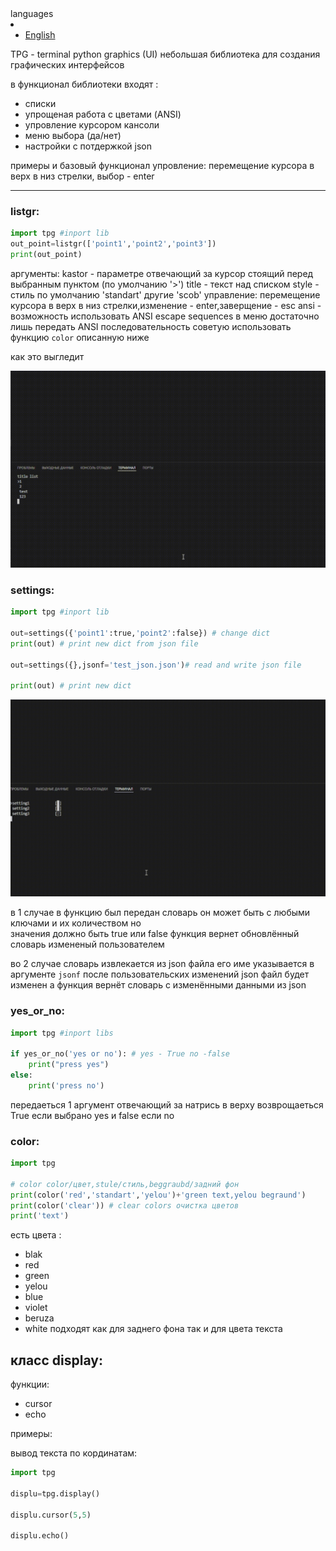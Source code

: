 
</details>
  <summary>languages</summary>
    <li>
      <ul>
      <li><a href="https://github.com/xHak2215/tpg/blob/main/doc/eng_README.md">English</a></li>
      </ul>
    </li>
</details>

TPG - terminal python graphics (UI)
небольшая библиотека для создания графических интерфейсов

в функционал библиотеки входят :

- списки
- упрощеная работа с цветами (ANSI)
- упровление курсором кансоли
- меню выбора (да/нет)
- настройки с потдержкой json

примеры и базовый функционал
упровление: перемещение курсора в верх в низ стрелки, выбор - enter

---

### listgr:

```python
import tpg #inport lib
out_point=listgr(['point1','point2','point3'])
print(out_point)
```

аргументы:
kastor - параметре отвечающий за курсор стоящий перед выбранным пунктом (по умолчанию '>')
title - текст над списком
style - стиль по умолчанию 'standart' другие 'scob'
управление: перемещение курсора в верх в низ стрелки,изменение - enter,заверщение - esc
ansi - возможность использовать ANSI escape sequences в меню достаточно лишь передать ANSI последовательность советую использовать функцию `color` описанную ниже

как это выгледит

![hippo](doc/list_test.gif)

### settings:

```python
import tpg #inport lib

out=settings({'point1':true,'point2':false}) # change dict
print(out) # print new dict from json file

out=settings({},jsonf='test_json.json')# read and write json file 

print(out) # print new dict 

```

![hippo](doc/settings_ui_test.gif)

в 1 случае в функцию был передан словарь он может быть с любыми ключами и их количеством но  
значения должно быть true или false функция вернет обновлённый словарь измененый пользователем

во 2 случае словарь извлекается из json файла его име указывается в аргументе `jsonf` после пользовательских изменений json файл будет изменен а функция вернёт словарь с изменёнными данными из json

### yes_or_no:

```python
import tpg #inport libs

if yes_or_no('yes or no'): # yes - True no -false 
    print("press yes") 
else:
    print('press no')  
```

передаеться 1 аргумент отвечающий за натрись в верху
возврощаеться True если выбрано yes и false если no

### color:

```python
import tpg 

# color color/цвет,stule/стиль,beggraubd/задний фон
print(color('red','standart','yelou')+'green text,yelou begraund') 
print(color('clear')) # clear colors очистка цветов 
print('text')
```

есть цвета :

- blak
- red
- green
- yelou
- blue
- violet
- beruza
- white
подходят как для заднего фона так и для цвета текста

## класс display:

функции:

- cursor
- echo

примеры:

вывод текста по кординатам:

```python
import tpg

displu=tpg.display()

displu.cursor(5,5)

displu.echo()

```
